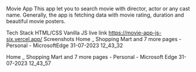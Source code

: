 Movie App
This app let you to search movie with director, actor or any cast name. Generally, the app is fetching data with movie rating, duration and beautiful movie posters.

Tech Stack
HTML/CSS
Vanilla JS
live link
https://movie-app-js-six.vercel.app/
Screenshots
Home _ Shopping Mart and 7 more pages - Personal - Microsoft​ Edge 31-07-2023 12_43_32

Home _ Shopping Mart and 7 more pages - Personal - Microsoft​ Edge 31-07-2023 12_43_57
